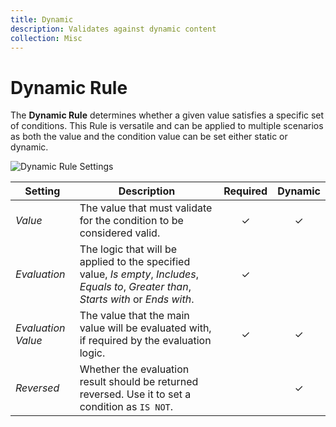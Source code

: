 ```yaml
---
title: Dynamic
description: Validates against dynamic content
collection: Misc
---
```


# Dynamic Rule

<div class="tm-resource-icon">
    <!--@include: ./assets/rule-dynamic.svg-->
</div>

The **Dynamic Rule** determines whether a given value satisfies a specific set of conditions. This Rule is versatile and can be applied to multiple scenarios as both the value and the condition value can be set either static or dynamic.

![Dynamic Rule Settings](./assets//rule-dynamic.webp)

| Setting            | Description                                                                                                                               | Required | Dynamic  |
| ------------------ | ----------------------------------------------------------------------------------------------------------------------------------------- | :------: | :------: |
| _Value_            | The value that must validate for the condition to be considered valid.                                                                    | &#x2713; | &#x2713; |
| _Evaluation_       | The logic that will be applied to the specified value, _Is empty_, _Includes_, _Equals to_, _Greater than_, _Starts with_ or _Ends with_. | &#x2713; |
| _Evaluation Value_ | The value that the main value will be evaluated with, if required by the evaluation logic.                                                | &#x2713; | &#x2713; |
| _Reversed_         | Whether the evaluation result should be returned reversed. Use it to set a condition as `IS NOT`.                                         |          | &#x2713; |

<!--@include: ./advanced-rule-settings-->
